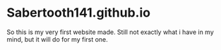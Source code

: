 # Sabertooth141.github.io
So this is my very first website made.
Still not exactly what i have in my mind, but it will do for my first one.

